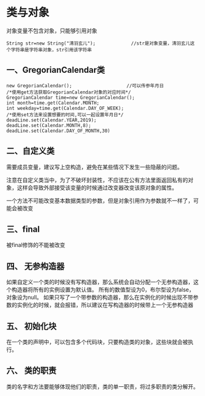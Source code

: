 # 类与对象
对象变量不包含对象，只能够引用对象
```Java{2}
String str=new String("清羽玄儿");             //str是对象变量，清羽玄儿这个字符串是字符串对象，str引用该字符串
```
## 一、GregorianCalendar类
```Java{2}
new GregorianCalendar();                    //可以传参年月日
/*使用get方法获取GregorianCalendar对象的对应时间*/
GregorianCalendar time=new GregorianCalendar();
int month=time.get(Calendar.MONTH;
int weekday=time.get(Calendar.DAY_OF_WEEK);
/*使用set方法来设置想要的时间,可以一起设置年月日*/
deadLine.set(Calendar.YEAR,2019);
deadLine.set(Calendar.MONTH,8);
deadLine.set(Calendar.DAY_OF_MONTH,30)
```
## 二、自定义类
需要成员变量，建议写上空构造，避免在某些情况下发生一些隐蔽的问题。

注意在自定义类当中，为了不破坏封装性，不应该在公有方法里面返回私有的对象，这样会导致外部接受该变量的时候通过改变器改变该原对象的属性。

一个方法不可能改变基本数据类型的参数，但是对象引用作为参数就不一样了，可能会被改变

## 三、final
被final修饰的不能被改变

##  四、 无参构造器
如果自定义一个类的时候没有写构造器，那么系统会自动分配一个无参构造器，这个构造器将所有的实例设置为默认值。
所有的数值型设为0，布尔型设为false，对象设为null。
如果只写了一个带参数的构造器，那么在实例化的时候出现不带参数的实例化的时候，就会报错，所以建议在写构造器的时候带上一个无参构造器

## 五、 初始化块
在一个类的声明中，可以包含多个代码块，只要构造类的对象，这些块就会被执行。

## 六、 类的职责
类的名字和方法要能够体现他们的职责，类的单一职责，将过多职责的类分解开。



